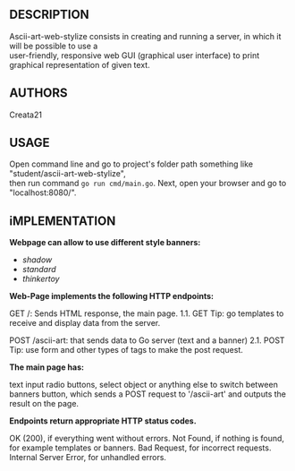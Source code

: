 ## DESCRIPTION

Ascii-art-web-stylize consists in creating and running a server, in which it will be possible to use a<br> user-friendly, responsive web GUI (graphical user interface) to print graphical representation of given text.

## AUTHORS

Creata21

## USAGE

Open command line and go to project's folder path something like "student/ascii-art-web-stylize", <br>then run command `go run cmd/main.go`. Next, open your browser and go to "localhost:8080/". 

## iMPLEMENTATION

**Webpage can allow to use different style banners:**

- *shadow*<br>
- *standard*<br>
- *thinkertoy*<br>

**Web-Page implements the following HTTP endpoints:**

GET /: Sends HTML response, the main page.
1.1. GET Tip: go templates to receive and display data from the server.

POST /ascii-art: that sends data to Go server (text and a banner)
2.1. POST Tip: use form and other types of tags to make the post request.


**The main page has:**

text input
radio buttons, select object or anything else to switch between banners
button, which sends a POST request to '/ascii-art' and outputs the result on the page.


**Endpoints return appropriate HTTP status codes.**

OK (200), if everything went without errors.
Not Found, if nothing is found, for example templates or banners.
Bad Request, for incorrect requests.
Internal Server Error, for unhandled errors.
